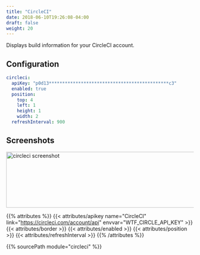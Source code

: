 ```yaml
---
title: "CircleCI"
date: 2018-06-10T19:26:08-04:00
draft: false
weight: 20
---
```


Displays build information for your CircleCI account.

## Configuration

```yaml
circleci:
  apiKey: "p0d13*********************************************c3"
  enabled: true
  position:
    top: 4
    left: 1
    height: 1
    width: 2
  refreshInterval: 900
```

## Screenshots

<img src="/imgs/modules/circleci.png" class="screenshot" width="609" height="150" alt="circleci screenshot" />

{{% attributes %}}
  {{< attributes/apikey name="CircleCI" link="https://circleci.com/account/api" envvar="WTF_CIRCLE_API_KEY" >}}
  {{< attributes/border >}}
  {{< attributes/enabled >}}
  {{< attributes/position >}}
  {{< attributes/refreshInterval >}}
{{% /attributes %}}

{{% sourcePath module="circleci" %}}
